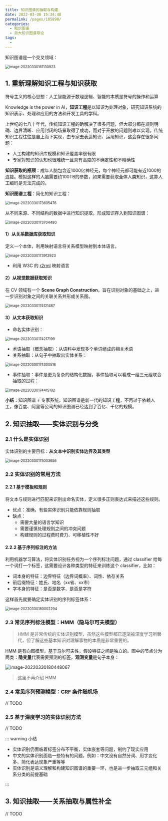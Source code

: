 ```yaml
---
title: 知识图谱的抽取与构建
date: 2022-03-30 15:34:48
permalink: /pages/105898/
categories:
  - 知识图谱
  - 浙大知识图谱导论
tags:
  - 
---
```


知识图谱是一个交叉领域：

<img src="https://notebook-img-1304596351.cos.ap-beijing.myqcloud.com/img/image-20220330161130923.png" alt="image-20220330161130923" style="zoom:80%;" />

## 1. 重新理解知识工程与知识获取

符号主义的核心思想：人工智能源于数理逻辑、智能的本质是符号的操作和运算

Knowledge is the power in AI，**知识工程**是以知识为处理对象，研究知识系统的知识表示、处理和应用的方法和开发工具的学科。

上世纪的七八十年代，传统知识工程的确解决了很多问题，但大部分都在规则明确、边界清晰、应用封闭的场景取得了成功，而对于开放的问题则难以实现。传统知识工程往往是自上而下实现，由专家去表达知识、运用知识，这会存在很多问题：

+ 人工构建的知识库规模和知识覆盖率很有限
+ 专家对知识的认知也很难统一且具有高度的不确定性和不精确性

**知识获取的瓶颈**：成年人脑包含近1000亿神经元，每个神经元都可能有近1000的连接。模拟这样的人脑需要约100TB的参数，如果需要获取全体人类知识，这靠人工编码是无法完成的。

**知识图谱工程**：简化的知识工程：

<img src="https://notebook-img-1304596351.cos.ap-beijing.myqcloud.com/img/image-20220330173605476.png" alt="image-20220330173605476" style="zoom:80%;" />

从不同来源、不同结构的数据中进行知识提取，形成知识存入到知识图谱：

<img src="https://notebook-img-1304596351.cos.ap-beijing.myqcloud.com/img/image-20220330173704480.png" alt="image-20220330173704480" style="zoom:80%;" />

#### 1）从关系数据库获取知识

定义一个本体，利用映射语言将关系模型映射到本体语言。

<img src="https://notebook-img-1304596351.cos.ap-beijing.myqcloud.com/img/image-20220330173912923.png" alt="image-20220330173912923" style="zoom:80%;" />

+ 利用 W3C 的 [r2rml](https://www.w3.org/TR/r2rml/) 映射语言

#### 2）从视觉数据获取知识

在 CV 领域有一个 **Scene Graph Construction**，旨在识别对象的基础之上，进一步识别对象之间的关联关系并形成关系图。

<img src="https://notebook-img-1304596351.cos.ap-beijing.myqcloud.com/img/image-20220330174121487.png" alt="image-20220330174121487" style="zoom:80%;" />

#### 3）从文本获取知识

+ 命名实体识别：

<img src="https://notebook-img-1304596351.cos.ap-beijing.myqcloud.com/img/image-20220330174217199.png" alt="image-20220330174217199" style="zoom: 80%;" />

+ 术语抽取（概念抽取）：从语料中发现多个单词组成的相关术语
+ 关系抽取：从句子中抽取出实体关系：

<img src="https://notebook-img-1304596351.cos.ap-beijing.myqcloud.com/img/image-20220330174300516.png" alt="image-20220330174300516" style="zoom:80%;" />

+ 事件抽取：事件是更为复杂的结构化数据，事件抽取可以看成一组三元组联合抽取的过程：

<img src="https://notebook-img-1304596351.cos.ap-beijing.myqcloud.com/img/image-20220330174415102.png" alt="image-20220330174415102" style="zoom:80%;" />

**小结**：知识图谱 ≠ 专家系统，知识图谱是新一代的知识工程，不再过于依赖人工，像百度、阿里等公司的知识图谱已经达到了百亿、千亿的规模。

## 2. 知识抽取——实体识别与分类

### 2.1 什么是实体识别

实体识别的主要目标：**从文本中识别实体边界及其类型**

<img src="https://notebook-img-1304596351.cos.ap-beijing.myqcloud.com/img/image-20220330175003656.png" alt="image-20220330175003656" style="zoom:80%;" />

### 2.2 实体识别的常用方法

#### 2.2.1 基于模板和规则

将文本与规则进行匹配来识别出命名实体，定义很多正则表达式来描述这些规则。

+ 优点：准确，有些实体识别只能依靠规则抽取
+ 缺点：
  + 需要大量的语言学知识
  + 需要谨慎处理规则之间的冲突问题
  + 构建规则的过程费时费力、可移植性不好

#### 2.2.2 基于序列标注的方法

利用机器学习算法，将实体识别任务视为一个序列标注问题，通过 classifier 给每一个词打一个标签，这需要设计各种类型的特征来训练这个 classifier，比如：

+ 词本身的特征：边界特征（边界词概率）、词性、依存关系
+ 前后缀特征：姓氏、地名（xx省、xx市）
+ 字本身的特征：是否是数字、是否是字符

这样首先就要确定实体识别的序列标签体系：

<img src="https://notebook-img-1304596351.cos.ap-beijing.myqcloud.com/img/image-20220330180002294.png" alt="image-20220330180002294" style="zoom:80%;" />

### 2.3 常见序列标注模型：HMM（隐马尔可夫模型）

> HMM 是非常传统的实体识别模型，虽然这些模型都已逐渐被深度学习所替代，但了解这些基本知识对理解事物的本质是非常重要的。

HMM 是有向图模型，基于马尔可夫性，假设特征之间是独立的。图中的节点分为两类：**隐变量**代表需要预测的标签，**观测变量**是句子本身：

![image-20220330180448067](https://notebook-img-1304596351.cos.ap-beijing.myqcloud.com/img/image-20220330180448067.png)

> 这里不再介绍 HMM

### 2.4 常见序列预测模型：CRF 条件随机场

// TODO

### 2.5 基于深度学习的实体识别方法

// TODO

::: warning 小结

+ 实体识别仍面临着标签分布不平衡，实体嵌套等问题，制约了现实应用
+ 中文的实体识别面临一些特有的问题，例如：中文没有自然分词、用字变化多、简化表达现象严重等等
+ 实体识别是语义理解和构建知识图谱的重要一环，也是进一步抽取三元组和关系分类的前提基础

:::

## 3. 知识抽取——关系抽取与属性补全

// TODO